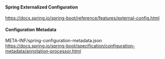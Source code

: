 #### Spring Externalized Configuration
https://docs.spring.io/spring-boot/reference/features/external-config.html

#### Configuration Metadata
META-INF/spring-configuration-metadata.json
https://docs.spring.io/spring-boot/specification/configuration-metadata/annotation-processor.html